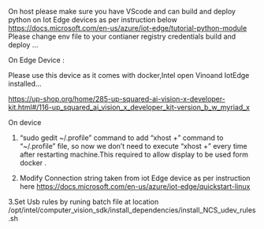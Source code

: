 On host 
  please make sure you have VScode and can build and deploy python on Iot Edge devices as per instruction below
    https://docs.microsoft.com/en-us/azure/iot-edge/tutorial-python-module
  Please change env file to your contianer registry credentials build and deploy ...

On Edge Device :

  Please use this device as it comes with docker,Intel open Vinoand IotEdge installed...

  https://up-shop.org/home/285-up-squared-ai-vision-x-developer-kit.html#/116-up_squared_ai_vision_x_developer_kit-version_b_w_myriad_x


  On device

  1. “sudo gedit ~/.profile” command to add “xhost +” command to “~/.profile” file, so now we don’t need to execute “xhost +” every time after restarting machine.This required to allow display to be used form docker .

  2. Modify Connection string taken from iot Edge device as per instruction here https://docs.microsoft.com/en-us/azure/iot-edge/quickstart-linux

  3.Set Usb rules by runing batch file at location 
    /opt/intel/computer_vision_sdk/install_dependencies/install_NCS_udev_rules.sh




